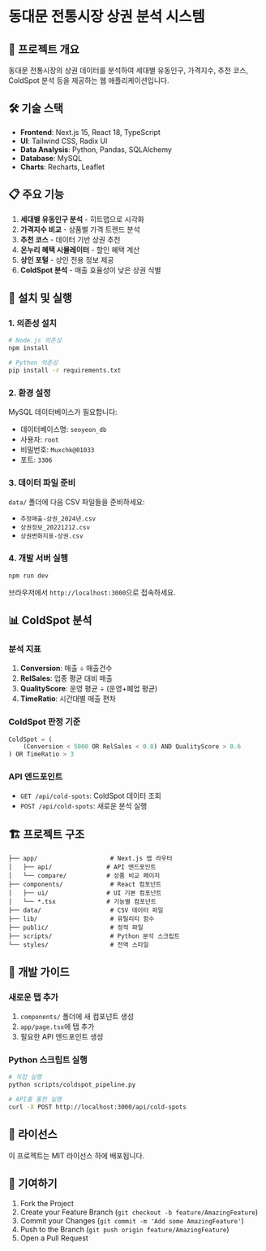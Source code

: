 # 동대문 전통시장 상권 분석 시스템

## 🚀 프로젝트 개요

동대문 전통시장의 상권 데이터를 분석하여 세대별 유동인구, 가격지수, 추천 코스, ColdSpot 분석 등을 제공하는 웹 애플리케이션입니다.

## 🛠️ 기술 스택

- **Frontend**: Next.js 15, React 18, TypeScript
- **UI**: Tailwind CSS, Radix UI
- **Data Analysis**: Python, Pandas, SQLAlchemy
- **Database**: MySQL
- **Charts**: Recharts, Leaflet

## 📋 주요 기능

1. **세대별 유동인구 분석** - 히트맵으로 시각화
2. **가격지수 비교** - 상품별 가격 트렌드 분석
3. **추천 코스** - 데이터 기반 상권 추천
4. **온누리 혜택 시뮬레이터** - 할인 혜택 계산
5. **상인 포털** - 상인 전용 정보 제공
6. **ColdSpot 분석** - 매출 효율성이 낮은 상권 식별

## 🚀 설치 및 실행

### 1. 의존성 설치

```bash
# Node.js 의존성
npm install

# Python 의존성
pip install -r requirements.txt
```

### 2. 환경 설정

MySQL 데이터베이스가 필요합니다:
- 데이터베이스명: `seoyeon_db`
- 사용자: `root`
- 비밀번호: `Muxchk@01033`
- 포트: `3306`

### 3. 데이터 파일 준비

`data/` 폴더에 다음 CSV 파일들을 준비하세요:
- `추정매출-상권_2024년.csv`
- `상권정보_20221212.csv`
- `상권변화지표-상권.csv`

### 4. 개발 서버 실행

```bash
npm run dev
```

브라우저에서 `http://localhost:3000`으로 접속하세요.

## 📊 ColdSpot 분석

### 분석 지표

1. **Conversion**: 매출 ÷ 매출건수
2. **RelSales**: 업종 평균 대비 매출
3. **QualityScore**: 운영 평균 ÷ (운영+폐업 평균)
4. **TimeRatio**: 시간대별 매출 편차

### ColdSpot 판정 기준

```python
ColdSpot = (
    (Conversion < 5000 OR RelSales < 0.8) AND QualityScore > 0.6
) OR TimeRatio > 3
```

### API 엔드포인트

- `GET /api/cold-spots`: ColdSpot 데이터 조회
- `POST /api/cold-spots`: 새로운 분석 실행

## 🏗️ 프로젝트 구조

```
├── app/                    # Next.js 앱 라우터
│   ├── api/               # API 엔드포인트
│   └── compare/           # 상품 비교 페이지
├── components/             # React 컴포넌트
│   ├── ui/                # UI 기본 컴포넌트
│   └── *.tsx              # 기능별 컴포넌트
├── data/                   # CSV 데이터 파일
├── lib/                    # 유틸리티 함수
├── public/                 # 정적 파일
├── scripts/                # Python 분석 스크립트
└── styles/                 # 전역 스타일
```

## 🔧 개발 가이드

### 새로운 탭 추가

1. `components/` 폴더에 새 컴포넌트 생성
2. `app/page.tsx`에 탭 추가
3. 필요한 API 엔드포인트 생성

### Python 스크립트 실행

```bash
# 직접 실행
python scripts/coldspot_pipeline.py

# API를 통한 실행
curl -X POST http://localhost:3000/api/cold-spots
```

## 📝 라이선스

이 프로젝트는 MIT 라이선스 하에 배포됩니다.

## 🤝 기여하기

1. Fork the Project
2. Create your Feature Branch (`git checkout -b feature/AmazingFeature`)
3. Commit your Changes (`git commit -m 'Add some AmazingFeature'`)
4. Push to the Branch (`git push origin feature/AmazingFeature`)
5. Open a Pull Request
